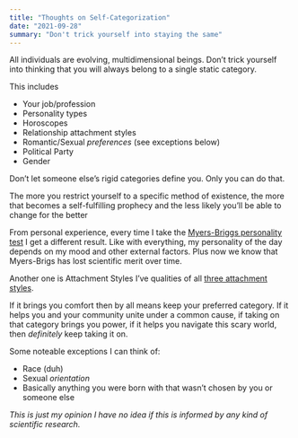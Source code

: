 ```yaml
---
title: "Thoughts on Self-Categorization"
date: "2021-09-28"
summary: "Don't trick yourself into staying the same"
---
```


All individuals are evolving, multidimensional beings. Don’t trick yourself into thinking that you will always belong to a single static category.

This includes

- Your job/profession
- Personality types
- Horoscopes
- Relationship attachment styles
- Romantic/Sexual _preferences_ (see exceptions below)
- Political Party
- Gender

Don’t let someone else’s rigid categories define you. Only you can do that.

The more you restrict yourself to a specific method of existence, the more that becomes a self-fulfilling prophecy and the less likely you’ll be able to change for the better

From personal experience, every time I take the [Myers-Briggs personality test](https://www.16personalities.com/) I get a different result. Like with everything, my personality of the day depends on my mood and other external factors. Plus now we know that Myers-Brigs has lost scientific merit over time.

Another one is Attachment Styles I’ve qualities of all [three attachment styles](https://www.attachedthebook.com/wordpress/).

If it brings you comfort then by all means keep your preferred category. If it helps you and your community unite under a common cause, if taking on that category brings you power, if it helps you navigate this scary world, then _definitely_ keep taking it on.

Some noteable exceptions I can think of:

- Race (duh)
- Sexual _orientation_
- Basically anything you were born with that wasn’t chosen by you or someone else

_This is just my opinion I have no idea if this is informed by any kind of scientific research._
